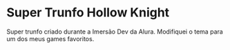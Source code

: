 # Super Trunfo Hollow Knight
 Super trunfo criado durante a Imersão Dev da Alura. Modifiquei o tema para um dos meus games favoritos.

